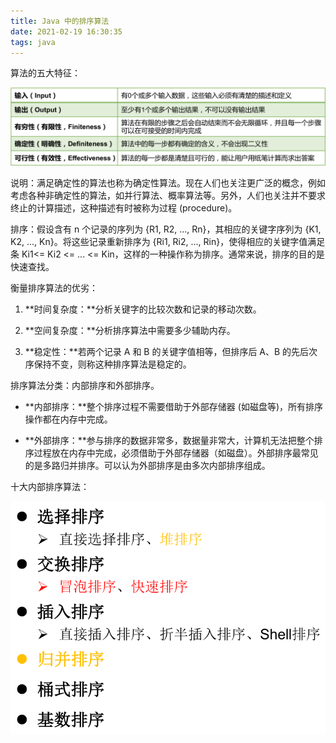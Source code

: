 ```yaml
---
title: Java 中的排序算法
date: 2021-02-19 16:30:35
tags: java
---
```


算法的五大特征：

<img src="java-algorithm-sort/image-20210219163623534.png" alt="image-20210219163623534" style="zoom:80%;" />

说明：满足确定性的算法也称为确定性算法。现在人们也关注更广泛的概念，例如考虑各种非确定性的算法，如并行算法、概率算法等。另外，人们也关注并不要求终止的计算描述，这种描述有时被称为过程 (procedure)。

排序：假设含有 n 个记录的序列为 {R1, R2, ..., Rn}，其相应的关键字序列为 {K1, K2, ..., Kn}。将这些记录重新排序为 {Ri1, Ri2, ..., Rin}，使得相应的关键字值满足条 Ki1<= Ki2 <= ... <= Kin，这样的一种操作称为排序。通常来说，排序的目的是快速查找。

衡量排序算法的优劣：

1. **时间复杂度：**分析关键字的比较次数和记录的移动次数。

2. **空间复杂度：**分析排序算法中需要多少辅助内存。

3. **稳定性：**若两个记录 A 和 B 的关键字值相等，但排序后 A、B 的先后次序保持不变，则称这种排序算法是稳定的。

排序算法分类：内部排序和外部排序。

- **内部排序：**整个排序过程不需要借助于外部存储器 (如磁盘等)，所有排序操作都在内存中完成。

- **外部排序：**参与排序的数据非常多，数据量非常大，计算机无法把整个排序过程放在内存中完成，必须借助于外部存储器（如磁盘）。外部排序最常见的是多路归并排序。可以认为外部排序是由多次内部排序组成。

十大内部排序算法：

<img src="java-algorithm-sort/image-20210219164721395.png" alt="image-20210219164721395" style="zoom: 67%;" />